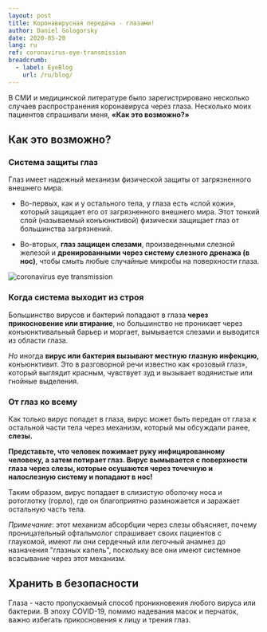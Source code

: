```yaml
---
layout: post
title: Коронавирусная передача - глазами!
author: Daniel Gologorsky
date: 2020-05-20
lang: ru
ref: coronavirus-eye-transmission
breadcrumb: 
  - label: EyeBlog
    url: /ru/blog/
---
```



В СМИ и медицинской литературе было зарегистрировано несколько случаев распространения коронавируса через глаза. Несколько моих пациентов спрашивали меня, **«Как это возможно?»**

## Как это возможно?

### Система защиты глаз

Глаз имеет надежный механизм физической защиты от загрязненного внешнего мира.

- Во-первых, как и у остального тела, у глаза есть «слой кожи», который защищает его от загрязненного внешнего мира. Этот тонкий слой (называемый конъюнктивой) физически защищает глаз от большинства загрязнений.

- Во-вторых, **глаз защищен слезами**, произведенными слезной железой и **дренированными через систему слезного дренажа (в нос)**, чтобы смыть любые случайные микробы на поверхности глаза.

![coronavirus eye transmission](/assets/img/coronavirus-eye-transmission.jpg)

### Когда система выходит из строя

Большинство вирусов и бактерий попадают в глаза **через прикосновение или втирание**, но большинство не проникает через конъюнктивальный барьер и моргает, вымывается слезами и выводится из области глаза.

*Но* иногда **вирус или бактерия вызывают местную глазную инфекцию,** конъюнктивит. Это в разговорной речи известно как «розовый глаз», который выглядит красным, чувствует зуд и вызывает водянистые или гнойные выделения.

### От глаз ко всему
Как только вирус попадет в глаза, вирус может быть передан от глаза к остальной части тела через механизм, который мы обсуждали ранее, **слезы.**

**Представьте, что человек пожимает руку инфицированному человеку, а затем потирает глаз. Вирус вымывается с поверхности глаза через слезы, которые осушаются через точечную и налослезную систему и попадают в нос!**

Таким образом, вирус попадает в слизистую оболочку носа и ротоглотку (горло), где он благоприятно размножается и заражает остальную часть тела.

*Примечание*: этот механизм абсорбции через слезы объясняет, почему проницательный офтальмолог спрашивает своих пациентов с глаукомой, имеют ли они сердечный или легочный анамнез до назначения "глазных капель", поскольку все они имеют системное всасывание через этот механизм.

## Хранить в безопасности
Глаза - часто пропускаемый способ проникновения любого вируса или бактерии. В эпоху COVID-19, помимо надевания масок и перчаток, важно избегать прикосновения к лицу и трения глаз.